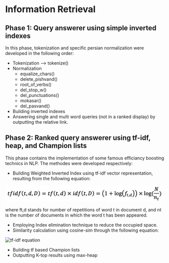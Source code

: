 # Information Retrieval  

## Phase 1: Query answerer using simple inverted indexes  

In this phase, tokenization and specific persian normalization were developed in the following order:  

- Tokenization --> tokenize()  
- Normalization  
    - equalize_chars()  
    - delete_pishvand()  
    - root_of_verbs()  
    - del_stop_w()  
    - del_punctuations()  
    - mokasar()  
    - del_pasvand()  
- Building inverted indexes  
- Answering single and multi word queries (not in a ranked display) by outputting the relative link.  

## Phase 2: Ranked query answerer using tf-idf, heap, and Champion lists  

This phase contains the implementation of some famous efficiancy boosting technics in NLP. The methodes were developed respectively:  

- Building Weighted Inverted Index using tf-idf vector representation, resulting from the following equation:  

![tf-idf equation](tf-idf-equation.png?raw=true)  

where ft,d stands for number of repetitions of word t in document d, and nt is the number of documents in which the word t has been appeared.  
- Employing Index elimination technique to reduce the occupied space.  
- Similarity calculation using cosine-sim through the following equation:  

![tf-idf equation](https://github.com/[zahrasalarian]/[Information-Retrieval]/blob/[master]/cosine-sim-equation.png?raw=true)  

- Building tf based Champion lists  
- Outputting K-top results using max-heap  